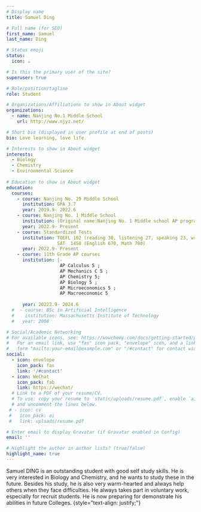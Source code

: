 ```yaml
---
# Display name
title: Samuel Ding

# Full name (for SEO)
first_name: Samuel 
last_name: Ding

# Status emoji
status:
  icon: ☕️

# Is this the primary user of the site?
superuser: true

# Role/position/tagline
role: Student

# Organizations/Affiliations to show in About widget
organizations:
  - name: Nanjing No.1 Middle School
    url: http://www.njyz.net/

# Short bio (displayed in user profile at end of posts)
bio: Love learning, love life.

# Interests to show in About widget
interests:
  - Biology
  - Chemistry
  - Environmental Science
  
# Education to show in About widget
education:
  courses:
    - course: Nanjing No. 29 Middle School
      institution: GPA 3.7
      year: 2019.9- 2022.6  
    - course: Nanjing No. 1 Middle School
      institution: (Original name:Nanjing No. 1 Middle school AP program GPA:3.8, 96/100)
      year: 2022.9- Present
    - course: Standardized Tests
      institution: TOEFL 102 (reading 30, listening 27, speaking 23, writing 22) <br>
                   SAT  1450 (English 670, Math 780)
      year: 2022.9- Present      
    - course: 11th Grade AP courses
      institution: |-
                    AP Calculus 5 ; 
                    AP Mechanics C 5 ; 
                    AP Chemistry 5; 
                    AP Biology 5 ; 
                    AP Microeconomics 5 ; 
                    AP Macroeconomic 5    
                    
      year: 20223.9- 2024.6    
  #  - course: BSc in Artificial Intelligence
  #    institution: Massachusetts Institute of Technology
  #   year: 2008

# Social/Academic Networking
# For available icons, see: https://wowchemy.com/docs/getting-started/page-builder/#icons
#   For an email link, use "fas" icon pack, "envelope" icon, and a link in the
#   form "mailto:your-email@example.com" or "/#contact" for contact widget.
social:
  - icon: envelope
    icon_pack: fas
    link: '/#contact'
  - icon: WeChat
    icon_pack: fab
    link: https://wechat/
  # Link to a PDF of your resume/CV.
  # To use: copy your resume to `static/uploads/resume.pdf`, enable `ai` icons in `params.yaml`,
  # and uncomment the lines below.
 # - icon: cv
 #   icon_pack: ai
 #   link: uploads/resume.pdf

# Enter email to display Gravatar (if Gravatar enabled in Config)
email: ''

# Highlight the author in author lists? (true/false)
highlight_name: true
---
```


Samuel DING is an outstanding student with good self study skills. He is very interested in Biology and Chemistry, and he wants to study these in the future. Besides his study, he is also very warm-hearted and always help others when they face difficulties. He always takes part in voluntary work, especially for recruit students. He is now preparing for demonstrate his abilities in future Colleges.
{style="text-align: justify;"}
